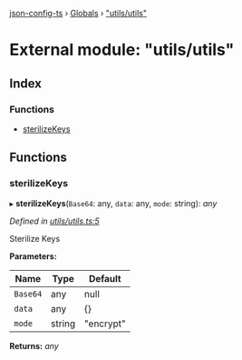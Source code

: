 [json-config-ts](../README.md) › [Globals](../globals.md) › ["utils/utils"](_utils_utils_.md)

# External module: "utils/utils"

## Index

### Functions

* [sterilizeKeys](_utils_utils_.md#sterilizekeys)

## Functions

###  sterilizeKeys

▸ **sterilizeKeys**(`Base64`: any, `data`: any, `mode`: string): *any*

*Defined in [utils/utils.ts:5](https://github.com/edmundpf/json-config-ts/blob/dccc405/src/utils/utils.ts#L5)*

Sterilize Keys

**Parameters:**

Name | Type | Default |
------ | ------ | ------ |
`Base64` | any | null |
`data` | any | {} |
`mode` | string | "encrypt" |

**Returns:** *any*
